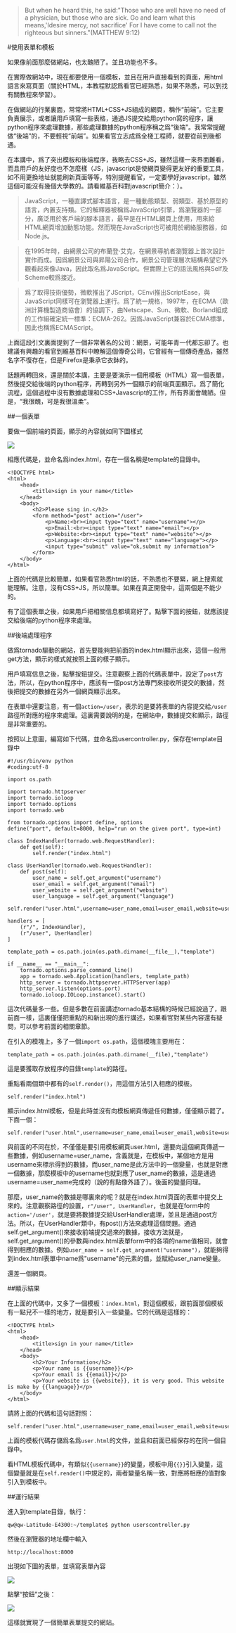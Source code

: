 >But when he heard this, he said:"Those who are well have no need of a physician, but those who are sick. Go and learn what this means,'Idesire mercy, not sacrifice' For I have come to call not the righteous but sinners."(MATTHEW 9:12)

#使用表單和模板

如果像前面那麼做網站，也太醜陋了。並且功能也不多。

在實際做網站中，現在都要使用一個模板，並且在用戶直接看到的頁面，用html語言來寫頁面（關於HTML，本教程默認爲看官已經熟悉，如果不熟悉，可以到找有關教程來學習）。

在做網站的行業裏面，常常將HTML+CSS+JS組成的網頁，稱作“前端”。它主要負責展示，或者讓用戶填寫一些表格，通過JS提交給用python寫的程序，讓python程序來處理數據，那些處理數據的python程序稱之爲“後端”。我常常提醒做“後端”的，不要輕視“前端”。如果看官立志成爲全棧工程師，就要從前到後都通。

在本講中，爲了突出模板和後端程序，我略去CSS+JS，雖然這樣一來界面難看，而且用戶的友好度也不怎麼樣（JS，javascript是使網頁變得更友好的重要工具，如不用更換地址就能刷新頁面等等，特別提醒看官，一定要學好javascript，雖然這個可能沒有幾個大學教的。請看維基百科對javascript簡介：）。

>JavaScript，一種直譯式腳本語言，是一種動態類型、弱類型、基於原型的語言，內置支持類。它的解釋器被稱爲JavaScript引擎，爲瀏覽器的一部分，廣泛用於客戶端的腳本語言，最早是在HTML網頁上使用，用來給HTML網頁增加動態功能。然而現在JavaScript也可被用於網絡服務器，如Node.js。

>在1995年時，由網景公司的布蘭登·艾克，在網景導航者瀏覽器上首次設計實作而成。因爲網景公司與昇陽公司合作，網景公司管理層次結構希望它外觀看起來像Java，因此取名爲JavaScript。但實際上它的語法風格與Self及Scheme較爲接近。

>爲了取得技術優勢，微軟推出了JScript，CEnvi推出ScriptEase，與JavaScript同樣可在瀏覽器上運行。爲了統一規格，1997年，在ECMA（歐洲計算機製造商協會）的協調下，由Netscape、Sun、微軟、Borland組成的工作組確定統一標準：ECMA-262。因爲JavaScript兼容於ECMA標準，因此也稱爲ECMAScript。

上面這段引文裏面提到了一個非常著名的公司：網景，可能年青一代都忘卻了。也建議有興趣的看官到維基百科中瞭解這個傳奇公司，它曾經有一個傳奇產品，雖然名字不復存在，但是Firefox是秉承它衣鉢的。

話題再轉回來，還是關於本講，主要是要演示一個用模板（HTML）寫一個表單，然後提交給後端的python程序，再轉到另外一個顯示的前端頁面顯示。爲了簡化流程，這個過程中沒有數據處理和CSS+Javascript的工作，所有界面會醜陋。但是，“我很醜，可是我很溫柔”。

##一個表單

要做一個前端的頁面，顯示的內容就如同下圖樣式

![](https://raw.githubusercontent.com/qiwsir/ITArticles/master/Pictures/31101.png)

相應代碼是，並命名爲index.html，存在一個名稱是template的目錄中。

	<!DOCTYPE html>
	<html>
	    <head>
	        <title>sign in your name</title>
	    </head>
	    <body>
	        <h2>Please sing in.</h2>
	        <form method="post" action="/user">
	            <p>Name:<br><input type="text" name="username"></p>
	            <p>Email:<br><input type="text" name="email"></p>
	            <p>Website:<br><input type="text" name="website"></p>
	            <p>Language:<br><input type="text" name="language"></p>
	            <input type="submit" value="ok,submit my information">
	        </form>
	    </body>
	</html>

上面的代碼是比較簡單，如果看官熟悉html的話，不熟悉也不要緊，網上搜索就能理解。注意，沒有CSS+JS，所以簡單。如果在真正開發中，這兩個是不能少的。

有了這個表單之後，如果用戶把相關信息都填寫好了。點擊下面的按鈕，就應該提交給後端的python程序來處理。

##後端處理程序

做爲tornado驅動的網站，首先要能夠把前面的index.html顯示出來，這個一般用get方法，顯示的樣式就按照上面的樣子顯示。

用戶填寫信息之後，點擊按鈕提交。注意觀察上面的代碼表單中，設定了`post`方法，所以，在python程序中，應該有一個post方法專門來接收所提交的數據，然後把提交的數據在另外一個網頁顯示出來。

在表單中還要注意，有一個`action=/user`，表示的是要將表單的內容提交給`/user`路徑所對應的程序來處理。這裏需要說明的是，在網站中，數據提交和顯示，路徑是非常重要的。

按照以上意圖，編寫如下代碼，並命名爲usercontroller.py，保存在template目錄中

	#!/usr/bin/env python
	#coding:utf-8

	import os.path

	import tornado.httpserver
	import tornado.ioloop
	import tornado.options
	import tornado.web

	from tornado.options import define, options
	define("port", default=8000, help="run on the given port", type=int)

	class IndexHandler(tornado.web.RequestHandler):
	    def get(self):
	        self.render("index.html")

	class UserHandler(tornado.web.RequestHandler):
	    def post(self):
	        user_name = self.get_argument("username")
	        user_email = self.get_argument("email")
	        user_website = self.get_argument("website")
	        user_language = self.get_argument("language")
	        self.render("user.html",username=user_name,email=user_email,website=user_website,language=user_language)

	handlers = [
	    (r"/", IndexHandler),
	    (r"/user", UserHandler)
	]

	template_path = os.path.join(os.path.dirname(__file__),"template")

	if __name__ == "__main__":
	    tornado.options.parse_command_line()
	    app = tornado.web.Application(handlers, template_path)
	    http_server = tornado.httpserver.HTTPServer(app)
	    http_server.listen(options.port)
	    tornado.ioloop.IOLoop.instance().start()

這次代碼量多一些。但是多數在前面講述tornado基本結構的時候已經說過了，跟前面一樣，這裏僅僅把重點的和新出現的進行講述，如果看官對某些內容還有疑問，可以參考前面的相關章節。

在引入的模塊上，多了一個`import os.path`，這個模塊主要用在：

	template_path = os.path.join(os.path.dirname(__file),"template")

這是要獲取存放程序的目錄`template`的路徑。

重點看兩個類中都有的`self.render()`，用這個方法引入相應的模板。

    self.render("index.html")

顯示index.html模板，但是此時並沒有向模板網頁傳遞任何數據，僅僅顯示罷了。下面一個：

	self.render("user.html",username=user_name,email=user_email,website=user_website,language=user_language)

與前面的不同在於，不僅僅是要引用模板網頁user.html，還要向這個網頁傳遞一些數據，例如username=user_name，含義就是，在模板中，某個地方是用username來標示得到的數據，而user_name是此方法中的一個變量，也就是對應一個數據，那麼模板中的username也就對應了user_name的數據，這是通過username=user_name完成的（說的有點像外語了）。後面的變量同理。

那麼，user_name的數據是哪裏來的呢？就是在index.html頁面的表單中提交上來的。注意觀察路徑的設置，`r"/user", UserHandler`，也就是在form中的`action='/user'`，就是要將數據提交給UserHandler處理，並且是通過post方法。所以，在UserHandler類中，有post()方法來處理這個問題。通過self.get_argument()來接收前端提交過來的數據，接收方法就是，self.get_argument()的參數與index.html表單form中的各項的name值相同，就會得到相應的數據。例如`user_name = self.get_argument("username")`，就能夠得到index.html表單中name爲"username"的元素的值，並賦給user_name變量。

還差一個網頁。

##顯示結果

在上面的代碼中，又多了一個模板：`index.html`，對這個模板，跟前面那個模板有一點兒不一樣的地方，就是要引入一些變量。它的代碼是這樣的：

    <!DOCTYPE html>
    <html>
        <head>
            <title>sign in your name</title>
        </head>
        <body>
            <h2>Your Information</h2>
            <p>Your name is {{username}}</p>
            <p>Your email is {{email}}</p>
            <p>Your website is {{website}}, it is very good. This website is make by {{language}}</p>
        </body>
    </html>

請將上面的代碼和這句話對照：

    self.render("user.html",username=user_name,email=user_email,website=user_website,language=user_language)

上面的模板代碼存儲爲名爲`user.html`的文件，並且和前面已經保存的在同一個目錄中。

看HTML模板代碼中，有類似`{{username}}`的變量，模板中用`{{}}`引入變量，這個變量就是在`self.render()`中規定的，兩者變量名稱一致，對應將相應的值對象引入到模板中。

##運行結果

進入到template目錄，執行：

    qw@qw-Latitude-E4300:~/template$ python userscontroller.py

然後在瀏覽器的地址欄中輸入

    http://localhost:8000

出現如下圖的表單，並填寫表單內容

![](https://raw.githubusercontent.com/qiwsir/ITArticles/master/Pictures/31102.png)

點擊“按鈕”之後：

![](https://raw.githubusercontent.com/qiwsir/ITArticles/master/Pictures/31103.png)

這樣就實現了一個簡單表單提交的網站。
